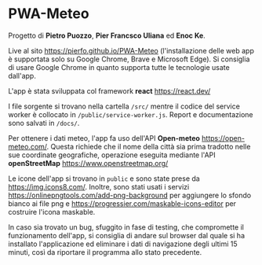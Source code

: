 # PWA-Meteo

Progetto di __Pietro Puozzo__, __Pier Francsco Uliana__ ed __Enoc Ke__.

Live al sito https://pierfo.github.io/PWA-Meteo (l'installazione delle web app è supportata solo su Google Chrome, Brave e Microsoft Edge). Si consiglia di usare Google Chrome in quanto supporta tutte le tecnologie usate dall'app.

L'app è stata sviluppata col framework __react__ https://react.dev/

I file sorgente si trovano nella cartella `/src/` mentre il codice del service worker è collocato in `/public/service-worker.js`. Report e documentazione sono salvati in `/docs/`.

Per ottenere i dati meteo, l'app fa uso dell'API __Open-meteo__ https://open-meteo.com/. Questa richiede che il nome della città sia prima tradotto nelle sue coordinate geografiche, operazione eseguita mediante l'API __openStreetMap__ https://www.openstreetmap.org/

Le icone dell'app si trovano in `public` e sono state prese da https://img.icons8.com/. Inoltre, sono stati usati i servizi https://onlinepngtools.com/add-png-background per aggiungere lo sfondo bianco ai file png e https://progressier.com/maskable-icons-editor per costruire l'icona maskable.

In caso sia trovato un bug, sfuggito in fase di testing, che compromette il funzionamento dell'app, si consiglia di andare sul browser dal quale si ha installato l'applicazione ed eliminare i dati di navigazione degli ultimi 15 minuti, così da riportare il programma allo stato precedente.